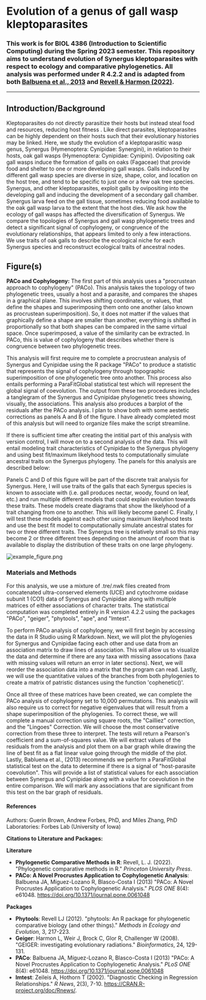 # Evolution of a genus of gall wasp kleptoparasites 
### This work is for BIOL 4386 (Introduction to Scientific Computing) during the Spring 2023 semester. This repository aims to understand evolution of Synergus kleptoparasites with respect to ecology and comparative phylogenetics. All analysis was performed under R 4.2.2 and is adapted from both [Balbuena et al., 2013](https://journals.plos.org/plosone/article?id=10.1371/journal.pone.0061048) and [Revell & Harmon (2022)](https://press.princeton.edu/books/paperback/9780691219035/phylogenetic-comparative-methods-in-r). 
***

## Introduction/Background
Kleptoparasites do not directly parasitize their hosts but instead steal food and resources, reducing host fitness . Like direct parasites, kleptoparasites can be highly dependent on their hosts such that their evolutionary histories may be linked. Here, we study the evolution of a kleptoparasitic wasp genus, Synergus (Hymenoptera: Cynipidae: Synergini), in relation to their hosts, oak gall wasps (Hymenoptera: Cynipidae: Cynipini). Ovipositing oak gall wasps induce the formation of galls on oaks (Fagaceae) that provide food and shelter to one or more developing gall wasps. Galls induced by different gall wasp species are diverse in size, shape, color, and location on the host tree, and tend to be specific to just one or a few oak tree species. Synergus, and other kleptoparasites, exploit galls by ovipositing into the developing gall and inducing the development of a secondary gall chamber. Synergus larva feed on the gall tissue, sometimes reducing food available to the oak gall wasp larva to the extent that the host dies. We ask how the ecology of gall wasps has affected the diversification of Synergus. We compare the topologies of Synergus and gall wasp phylogenetic trees and detect a significant signal of cophylogeny, or congruence of the evolutionary relationships, that appears limited to only a few interactions. We use traits of oak galls to describe the ecological niche for each Synergus species and reconstruct ecological traits of ancestral nodes. 

## Figure(s)
**PACo and Cophylogeny:**
The first part of this analysis uses a "procrustean approach to cophylogeny" (PACo). This analysis takes the topology of two phylogenetic trees, usually a host and a parasite, and compares the shapes in a graphical plane. This involves shifting coordinates, or values, that define the shapes and superimposing them onto one another (also known as procrustean superimposition). So, it does not matter if the values that graphically define a shape are smaller than another, everything is shifted in proportionally so that both shapes can be compared in the same virtual space. Once superimposed, a value of the similarity can be extracted. In PACo, this is value of cophylogeny that describes whether there is congruence between two phylogenetic trees.




This analysis will first require me to complete a procrustean analysis of Synergus and Cynipidae using the R package "PACo" to produce a statistic that represents the signal of cophylogeny through topographic superimposition of one phylogenetic tree onto another. This process also entails performing a ParaFitGlobal statistical test which will represent the global signal of coevolution. The output from these two procedures includes a tanglegram of the Synergus and Cynipidae phylogenetic trees showing, visually, the associations. This analysis also produces a barplot of the residuals after the PACo analysis. I plan to show both with some aestetic corrections as panels A and B of the figure. I have already completed most of this analysis but will need to organize files make the script streamline. 

If there is sufficient time after creating the intitial part of this analysis with version control, I will move on to a second analysis of the data. This will entail modeling trait characteristics of Cynipidae to the Synergus phylogeny and using best fit/maximum likelyhood tests to computationally simulate ancestral traits on the Synergus phylogeny. The panels for this analysis are described below:

Panels C and D of this figure will be part of the discrete trait analysis for Synergus. Here, I will use traits of the galls that each Synergus species is known to associate with (i.e. gall produces nectar, woody, found on leaf, etc.) and run multiple different models that could explain evolution towards these traits. These models create diagrams that show the likelyhood of a trait changing from one to another. This will likely become panel C. Finally, I will test these models against each other using maximum likelyhood tests and use the best fit model to computationally simulate ancestral states for two or three different traits. The Synergus tree is relatively small so this may become 2 or three different trees depending on the amount of room that is available to display the distribution of these traits on one large phylogeny. 

![example_figure.png](:/a548bfe02739451d900581ba9aa35219)

### Materials and Methods
For this analysis, we use a mixture of .tre/.nwk files created from concatenated ultra-conserved elements (UCE) and cytochrome oxidase subunit 1 (CO1) data of Synergus and Cynipidae along with multiple matrices of either associations of character traits. The statistical computation was completed entirely in R version 4.2.2 using the packages "PACo", "geiger", "phytools", "ape", and "lmtest".

To perform PACo analysis of cophylogeny, we will first begin by accessing the data in R Studio using R Markdown. Next, we will plot the phylogenies for Synergus and Cynipidae facing each other and use data from an association matrix to draw lines of association. This will allow us to visualize the data and determine if there are any taxa with missing assocations (taxa with missing values will return an error in later sections). Next, we will reorder the association data into a matrix that the program can read. Lastly, we will use the quantitative values of the branches from both phylogenies to create a matrix of patristic distances using the function 'cophenetic()'.

Once all three of these matrices have been created, we can complete the PACo analysis of cophylogeny set to 10,000 permutations. This analysis will also require us to correct for negative eigenvalues that will result from a shape superimposition of the phylogenies. To correct these, we will complete a manual correction using square roots, the "Cailliez" correction, and the "Lingoes" Correction. We will choose the most conservative correction from these three to interpret. The tests will return a Pearson's coefficient and a sum-of-squares value. We will extract values of the residuals from the analysis and plot them on a bar graph while drawing the line of best fit as a flat linear value going through the middle of the plot. Lastly, Babluena et al., (2013) recommends we perform a ParaFitGlobal statistical test on the data to determine if there is a signal of "host-parasite coevolution". This will provide a list of statistical values for each association between Synergus and Cynipidae along with a value for coevolution in the entire comparison. We will mark any associations that are significant from this test on the bar graph of residuals.

#### References
Authors: Guerin Brown, Andrew Forbes, PhD, and Miles Zhang, PhD    
Laboratories: Forbes Lab (University of Iowa) 

**Citations to Literature and Packages:** 

**Literature**
 
* **Phylogenetic Comparative Methods in R**: Revell, L. J. (2022). "Phylogenetic comparative methods in R." *Princeton University Press*. 
* **PACo: A Novel Procrustes Application to Cophylogenetic Analysis**: Balbuena JA, Míguez-Lozano R, Blasco-Costa I (2013) "PACo: A Novel Procrustes Application to Cophylogenetic Analysis." *PLOS ONE* 8(4): e61048. https://doi.org/10.1371/journal.pone.0061048

**Packages** 

* **Phytools**: Revell LJ (2012). "phytools: An R package for phylogenetic
  comparative biology (and other things)." *Methods in Ecology and Evolution*, 3, 217-223.
* **Geiger**: Harmon L, Weir J, Brock C, Glor R, Challenger W (2008). "GEIGER: investigating evolutionary radiations." *Bioinformatics*, 24, 129-131.
* **PACo**: Balbuena JA, Míguez-Lozano R, Blasco-Costa I (2013) "PACo: A Novel Procrustes Application to Cophylogenetic Analysis." *PLoS ONE* 8(4): e61048. https://doi.org/10.1371/journal.pone.0061048
* **lmtest**: Zeileis A, Hothorn T (2002). "Diagnostic Checking in Regression Relationships." *R News*, 2(3), 7-10. https://CRAN.R-project.org/doc/Rnews/.

